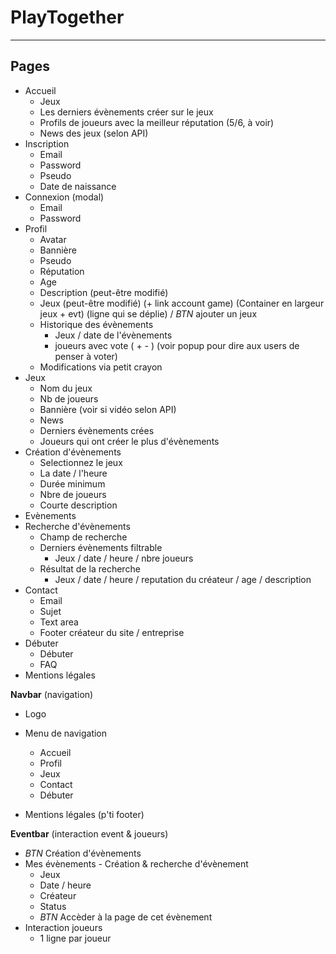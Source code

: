 # PlayTogether

*****

## Pages

- Accueil
  - Jeux
  - Les derniers évènements créer sur le jeux
  - Profils de joueurs avec la meilleur réputation (5/6, à voir)
  - News des jeux (selon API)
- Inscription
  - Email
  - Password
  - Pseudo
  - Date de naissance
- Connexion (modal)
  - Email
  - Password
- Profil
  - Avatar
  - Bannière
  - Pseudo
  - Réputation
  - Age
  - Description (peut-être modifié)
  - Jeux (peut-être modifié) (+ link account game) (Container en largeur jeux + evt) (ligne qui se déplie) /  *BTN* ajouter un jeux
  - Historique des évènements
    - Jeux / date de l'évènements
    - joueurs avec vote ( + - ) (voir popup pour dire aux users de penser à voter)
  - Modifications via petit crayon
- Jeux
  - Nom du jeux
  - Nb de joueurs
  - Bannière (voir si vidéo selon API)
  - News
  - Derniers évènements crées
  - Joueurs qui ont créer le plus d'évènements
- Création d'évènements
  - Selectionnez le jeux
  - La date  / l'heure
  - Durée minimum
  - Nbre de joueurs
  - Courte description
- Evènements
- Recherche d'évènements
  - Champ de recherche
  - Derniers évènements filtrable
    - Jeux / date / heure / nbre joueurs
  - Résultat de la recherche
    - Jeux / date / heure / reputation du créateur / age / description
- Contact
  - Email
  - Sujet
  - Text area
  - Footer créateur du site / entreprise
- Débuter
  - Débuter
  - FAQ
- Mentions légales

**Navbar** (navigation)

- Logo

 - Menu de navigation
   	- Accueil
   	- Profil
   	- Jeux
   	- Contact
   	- Débuter
- Mentions légales (p'ti footer)

**Eventbar** (interaction event & joueurs)

- *BTN* Création d'évènements
- Mes évènements - Création & recherche d'évènement
  - Jeux
  - Date / heure
  - Créateur
  - Status
  - *BTN* Accèder à la page de cet évènement
- Interaction joueurs
  - 1 ligne par joueur